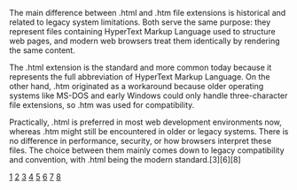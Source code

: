 The main difference between .html and .htm file extensions is historical and related to legacy system limitations. Both serve
the same purpose: they represent files containing HyperText Markup Language used to structure web pages, and modern web
browsers treat them identically by rendering the same content.

The .html extension is the standard and more common today because it represents the full abbreviation of HyperText Markup
Language. On the other hand, .htm originated as a workaround because older operating systems like MS-DOS and early Windows
could only handle three-character file extensions, so .htm was used for compatibility.

Practically, .html is preferred in most web development environments now, whereas .htm might still be encountered in older or
legacy systems. There is no difference in performance, security, or how browsers interpret these files. The choice between
them mainly comes down to legacy compatibility and convention, with .html being the modern standard.[3][6][8]

[1](https://www.reddit.com/r/webdev/comments/rz8tde/whats_the_difference_between_html_files_and_htm/)
[2](https://stackoverflow.com/questions/1163738/should-i-use-the-htm-or-html-file-extension-which-one-is-correct)
[3](https://www.pixelperfecthtml.com/htm-vs-html/)
[4](https://www.geeksforgeeks.org/html/why-to-use-html-instead-of-htm-extension/)
[5](https://help.turbify.com/s/article/SLN20406) [6](https://updf.com/knowledge/html-vs-htm/)
[7](https://www.sololearn.com/en/Discuss/1039750/what-is-difference-between-html-and-htm-extension)
[8](https://www.wisfile.ai/faq/what-is-the-difference-between-html-and-htm)
